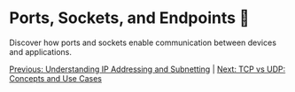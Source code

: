 # Ports, Sockets, and Endpoints 🔌

Discover how ports and sockets enable communication between devices and applications.

[Previous: Understanding IP Addressing and Subnetting](06-understanding-ip-addressing-and-subnetting.md) | [Next: TCP vs UDP: Concepts and Use Cases](08-tcp-vs-udp-concepts-and-use-cases.md)

